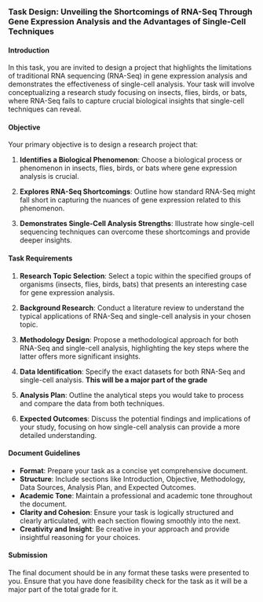 ### Task Design: Unveiling the Shortcomings of RNA-Seq Through Gene Expression Analysis and the Advantages of Single-Cell Techniques

#### Introduction

In this task, you are invited to design a project that highlights the limitations of traditional RNA sequencing (RNA-Seq) in gene expression analysis and demonstrates the effectiveness of single-cell analysis. Your task will involve conceptualizing a research study focusing on insects, flies, birds, or bats, where RNA-Seq fails to capture crucial biological insights that single-cell techniques can reveal.

#### Objective

Your primary objective is to design a research project that:

1. **Identifies a Biological Phenomenon**: Choose a biological process or phenomenon in insects, flies, birds, or bats where gene expression analysis is crucial.

2. **Explores RNA-Seq Shortcomings**: Outline how standard RNA-Seq might fall short in capturing the nuances of gene expression related to this phenomenon.

3. **Demonstrates Single-Cell Analysis Strengths**: Illustrate how single-cell sequencing techniques can overcome these shortcomings and provide deeper insights.

#### Task Requirements

1. **Research Topic Selection**: Select a topic within the specified groups of organisms (insects, flies, birds, bats) that presents an interesting case for gene expression analysis.

2. **Background Research**: Conduct a literature review to understand the typical applications of RNA-Seq and single-cell analysis in your chosen topic.

3. **Methodology Design**: Propose a methodological approach for both RNA-Seq and single-cell analysis, highlighting the key steps where the latter offers more significant insights.

4. **Data Identification**: Specify the exact datasets for both RNA-Seq and single-cell analysis. **This will be a major part of the grade**

5. **Analysis Plan**: Outline the analytical steps you would take to process and compare the data from both techniques.

6. **Expected Outcomes**: Discuss the potential findings and implications of your study, focusing on how single-cell analysis can provide a more detailed understanding.

#### Document Guidelines

- **Format**: Prepare your task as a concise yet comprehensive document.
- **Structure**: Include sections like Introduction, Objective, Methodology, Data Sources, Analysis Plan, and Expected Outcomes.
- **Academic Tone**: Maintain a professional and academic tone throughout the document.
- **Clarity and Cohesion**: Ensure your task is logically structured and clearly articulated, with each section flowing smoothly into the next.
- **Creativity and Insight**: Be creative in your approach and provide insightful reasoning for your choices.

#### Submission

The final document should be in any format these tasks were presented to you. Ensure that you have done feasibility check for the task as it will be a major part of the total grade for it.
